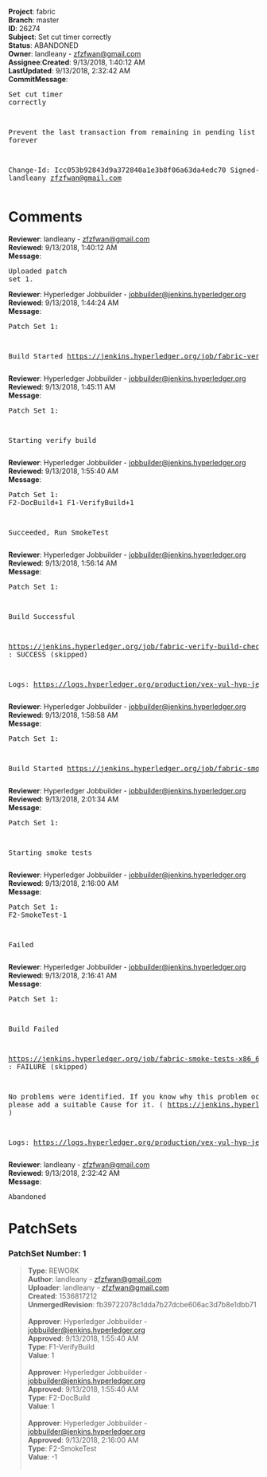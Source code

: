 <strong>Project</strong>: fabric</br><strong>Branch</strong>: master<br><strong>ID</strong>: 26274<br><strong>Subject</strong>: Set cut timer correctly<br><strong>Status</strong>: ABANDONED<br><strong>Owner</strong>: landleany - zfzfwan@gmail.com<br><strong>Assignee</strong>:<strong>Created</strong>: 9/13/2018, 1:40:12 AM<br><strong>LastUpdated</strong>: 9/13/2018, 2:32:42 AM<br><strong>CommitMessage</strong>:<br><pre>Set cut timer correctly

Prevent the last transaction from remaining in pending list forever

Change-Id: Icc053b92843d9a372840a1e3b8f06a63da4edc70
Signed-off-by: landleany <zfzfwan@gmail.com>
</pre><h1>Comments</h1><strong>Reviewer</strong>: landleany - zfzfwan@gmail.com<br><strong>Reviewed</strong>: 9/13/2018, 1:40:12 AM<br><strong>Message</strong>: <pre>Uploaded patch set 1.</pre><strong>Reviewer</strong>: Hyperledger Jobbuilder - jobbuilder@jenkins.hyperledger.org<br><strong>Reviewed</strong>: 9/13/2018, 1:44:24 AM<br><strong>Message</strong>: <pre>Patch Set 1:

Build Started https://jenkins.hyperledger.org/job/fabric-verify-build-checks-x86_64/5128/</pre><strong>Reviewer</strong>: Hyperledger Jobbuilder - jobbuilder@jenkins.hyperledger.org<br><strong>Reviewed</strong>: 9/13/2018, 1:45:11 AM<br><strong>Message</strong>: <pre>Patch Set 1:

Starting verify build</pre><strong>Reviewer</strong>: Hyperledger Jobbuilder - jobbuilder@jenkins.hyperledger.org<br><strong>Reviewed</strong>: 9/13/2018, 1:55:40 AM<br><strong>Message</strong>: <pre>Patch Set 1: F2-DocBuild+1 F1-VerifyBuild+1

Succeeded, Run SmokeTest</pre><strong>Reviewer</strong>: Hyperledger Jobbuilder - jobbuilder@jenkins.hyperledger.org<br><strong>Reviewed</strong>: 9/13/2018, 1:56:14 AM<br><strong>Message</strong>: <pre>Patch Set 1:

Build Successful 

https://jenkins.hyperledger.org/job/fabric-verify-build-checks-x86_64/5128/ : SUCCESS (skipped)

Logs: https://logs.hyperledger.org/production/vex-yul-hyp-jenkins-3/fabric-verify-build-checks-x86_64/5128</pre><strong>Reviewer</strong>: Hyperledger Jobbuilder - jobbuilder@jenkins.hyperledger.org<br><strong>Reviewed</strong>: 9/13/2018, 1:58:58 AM<br><strong>Message</strong>: <pre>Patch Set 1:

Build Started https://jenkins.hyperledger.org/job/fabric-smoke-tests-x86_64/3358/</pre><strong>Reviewer</strong>: Hyperledger Jobbuilder - jobbuilder@jenkins.hyperledger.org<br><strong>Reviewed</strong>: 9/13/2018, 2:01:34 AM<br><strong>Message</strong>: <pre>Patch Set 1:

Starting smoke tests</pre><strong>Reviewer</strong>: Hyperledger Jobbuilder - jobbuilder@jenkins.hyperledger.org<br><strong>Reviewed</strong>: 9/13/2018, 2:16:00 AM<br><strong>Message</strong>: <pre>Patch Set 1: F2-SmokeTest-1

Failed</pre><strong>Reviewer</strong>: Hyperledger Jobbuilder - jobbuilder@jenkins.hyperledger.org<br><strong>Reviewed</strong>: 9/13/2018, 2:16:41 AM<br><strong>Message</strong>: <pre>Patch Set 1:

Build Failed 

https://jenkins.hyperledger.org/job/fabric-smoke-tests-x86_64/3358/ : FAILURE (skipped)

No problems were identified. If you know why this problem occurred, please add a suitable Cause for it. ( https://jenkins.hyperledger.org/job/fabric-smoke-tests-x86_64/3358/ )

Logs: https://logs.hyperledger.org/production/vex-yul-hyp-jenkins-3/fabric-smoke-tests-x86_64/3358</pre><strong>Reviewer</strong>: landleany - zfzfwan@gmail.com<br><strong>Reviewed</strong>: 9/13/2018, 2:32:42 AM<br><strong>Message</strong>: <pre>Abandoned</pre><h1>PatchSets</h1><h3>PatchSet Number: 1</h3><blockquote><strong>Type</strong>: REWORK<br><strong>Author</strong>: landleany - zfzfwan@gmail.com<br><strong>Uploader</strong>: landleany - zfzfwan@gmail.com<br><strong>Created</strong>: 1536817212<br><strong>UnmergedRevision</strong>: fb39722078c1dda7b27dcbe606ac3d7b8e1dbb71<br><br><strong>Approver</strong>: Hyperledger Jobbuilder - jobbuilder@jenkins.hyperledger.org<br><strong>Approved</strong>: 9/13/2018, 1:55:40 AM<br><strong>Type</strong>: F1-VerifyBuild<br><strong>Value</strong>: 1<br><br><strong>Approver</strong>: Hyperledger Jobbuilder - jobbuilder@jenkins.hyperledger.org<br><strong>Approved</strong>: 9/13/2018, 1:55:40 AM<br><strong>Type</strong>: F2-DocBuild<br><strong>Value</strong>: 1<br><br><strong>Approver</strong>: Hyperledger Jobbuilder - jobbuilder@jenkins.hyperledger.org<br><strong>Approved</strong>: 9/13/2018, 2:16:00 AM<br><strong>Type</strong>: F2-SmokeTest<br><strong>Value</strong>: -1<br><br></blockquote>